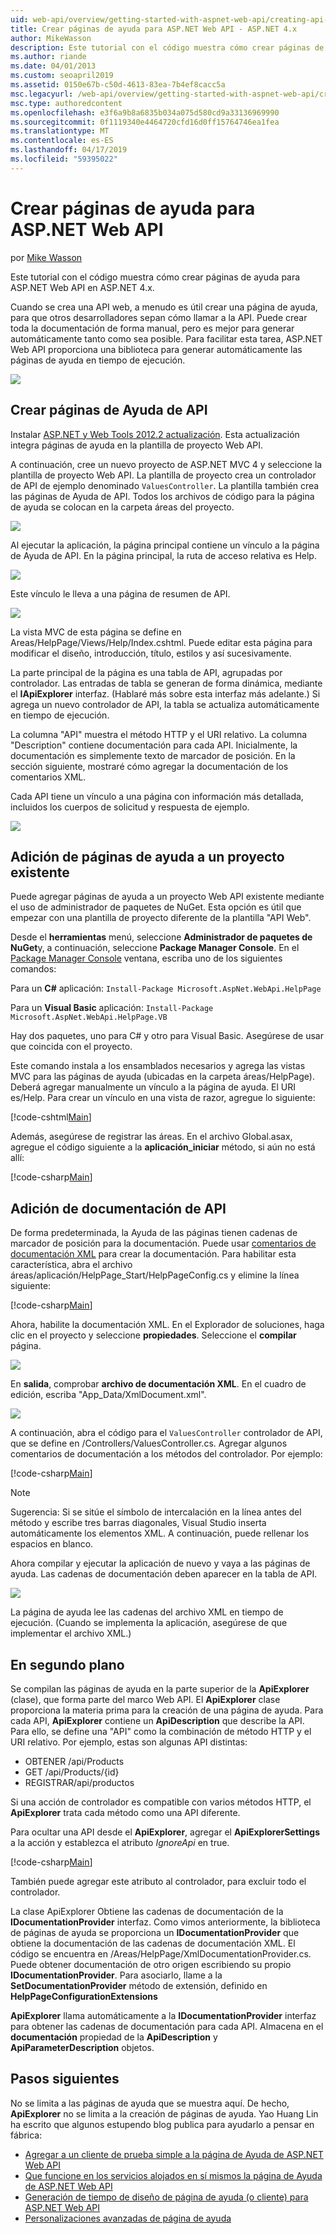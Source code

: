 ```yaml
---
uid: web-api/overview/getting-started-with-aspnet-web-api/creating-api-help-pages
title: Crear páginas de ayuda para ASP.NET Web API - ASP.NET 4.x
author: MikeWasson
description: Este tutorial con el código muestra cómo crear páginas de ayuda para ASP.NET Web API en ASP.NET 4.x.
ms.author: riande
ms.date: 04/01/2013
ms.custom: seoapril2019
ms.assetid: 0150e67b-c50d-4613-83ea-7b4ef8cacc5a
msc.legacyurl: /web-api/overview/getting-started-with-aspnet-web-api/creating-api-help-pages
msc.type: authoredcontent
ms.openlocfilehash: e3f6a9b8a6835b034a075d580cd9a33136969990
ms.sourcegitcommit: 0f1119340e4464720cfd16d0ff15764746ea1fea
ms.translationtype: MT
ms.contentlocale: es-ES
ms.lasthandoff: 04/17/2019
ms.locfileid: "59395022"
---
```

# <a name="creating-help-pages-for-aspnet-web-api"></a>Crear páginas de ayuda para ASP.NET Web API

por [Mike Wasson](https://github.com/MikeWasson)

Este tutorial con el código muestra cómo crear páginas de ayuda para ASP.NET Web API en ASP.NET 4.x.

Cuando se crea una API web, a menudo es útil crear una página de ayuda, para que otros desarrolladores sepan cómo llamar a la API. Puede crear toda la documentación de forma manual, pero es mejor para generar automáticamente tanto como sea posible. Para facilitar esta tarea, ASP.NET Web API proporciona una biblioteca para generar automáticamente las páginas de ayuda en tiempo de ejecución.

![](creating-api-help-pages/_static/image1.png)

## <a name="creating-api-help-pages"></a>Crear páginas de Ayuda de API

Instalar [ASP.NET y Web Tools 2012.2 actualización](https://go.microsoft.com/fwlink/?LinkId=282650). Esta actualización integra páginas de ayuda en la plantilla de proyecto Web API.

A continuación, cree un nuevo proyecto de ASP.NET MVC 4 y seleccione la plantilla de proyecto Web API. La plantilla de proyecto crea un controlador de API de ejemplo denominado `ValuesController`. La plantilla también crea las páginas de Ayuda de API. Todos los archivos de código para la página de ayuda se colocan en la carpeta áreas del proyecto.

![](creating-api-help-pages/_static/image2.png)

Al ejecutar la aplicación, la página principal contiene un vínculo a la página de Ayuda de API. En la página principal, la ruta de acceso relativa es Help.

![](creating-api-help-pages/_static/image3.png)

Este vínculo le lleva a una página de resumen de API.

![](creating-api-help-pages/_static/image4.png)

La vista MVC de esta página se define en Areas/HelpPage/Views/Help/Index.cshtml. Puede editar esta página para modificar el diseño, introducción, título, estilos y así sucesivamente.

La parte principal de la página es una tabla de API, agrupadas por controlador. Las entradas de tabla se generan de forma dinámica, mediante el **IApiExplorer** interfaz. (Hablaré más sobre esta interfaz más adelante.) Si agrega un nuevo controlador de API, la tabla se actualiza automáticamente en tiempo de ejecución.

La columna "API" muestra el método HTTP y el URI relativo. La columna "Description" contiene documentación para cada API. Inicialmente, la documentación es simplemente texto de marcador de posición. En la sección siguiente, mostraré cómo agregar la documentación de los comentarios XML.

Cada API tiene un vínculo a una página con información más detallada, incluidos los cuerpos de solicitud y respuesta de ejemplo.

![](creating-api-help-pages/_static/image5.png)

## <a name="adding-help-pages-to-an-existing-project"></a>Adición de páginas de ayuda a un proyecto existente

Puede agregar páginas de ayuda a un proyecto Web API existente mediante el uso de administrador de paquetes de NuGet. Esta opción es útil que empezar con una plantilla de proyecto diferente de la plantilla "API Web".

Desde el **herramientas** menú, seleccione **Administrador de paquetes de NuGet**y, a continuación, seleccione **Package Manager Console**. En el [Package Manager Console](http://docs.nuget.org/docs/start-here/using-the-package-manager-console) ventana, escriba uno de los siguientes comandos:

Para un **C#** aplicación: `Install-Package Microsoft.AspNet.WebApi.HelpPage`

Para un **Visual Basic** aplicación: `Install-Package Microsoft.AspNet.WebApi.HelpPage.VB`

Hay dos paquetes, uno para C# y otro para Visual Basic. Asegúrese de usar que coincida con el proyecto.

Este comando instala a los ensamblados necesarios y agrega las vistas MVC para las páginas de ayuda (ubicadas en la carpeta áreas/HelpPage). Deberá agregar manualmente un vínculo a la página de ayuda. El URI es/Help. Para crear un vínculo en una vista de razor, agregue lo siguiente:

[!code-cshtml[Main](creating-api-help-pages/samples/sample1.cshtml)]

Además, asegúrese de registrar las áreas. En el archivo Global.asax, agregue el código siguiente a la **aplicación\_iniciar** método, si aún no está allí:

[!code-csharp[Main](creating-api-help-pages/samples/sample2.cs?highlight=4)]

## <a name="adding-api-documentation"></a>Adición de documentación de API

De forma predeterminada, la Ayuda de las páginas tienen cadenas de marcador de posición para la documentación. Puede usar [comentarios de documentación XML](https://msdn.microsoft.com/library/b2s063f7.aspx) para crear la documentación. Para habilitar esta característica, abra el archivo áreas/aplicación/HelpPage\_Start/HelpPageConfig.cs y elimine la línea siguiente:

[!code-csharp[Main](creating-api-help-pages/samples/sample3.cs)]

Ahora, habilite la documentación XML. En el Explorador de soluciones, haga clic en el proyecto y seleccione **propiedades**. Seleccione el **compilar** página.

![](creating-api-help-pages/_static/image6.png)

En **salida**, comprobar **archivo de documentación XML**. En el cuadro de edición, escriba "App\_Data/XmlDocument.xml".

![](creating-api-help-pages/_static/image7.png)

A continuación, abra el código para el `ValuesController` controlador de API, que se define en /Controllers/ValuesController.cs. Agregar algunos comentarios de documentación a los métodos del controlador. Por ejemplo:

[!code-csharp[Main](creating-api-help-pages/samples/sample4.cs)]

> [!NOTE]
> Sugerencia: Si se sitúe el símbolo de intercalación en la línea antes del método y escribe tres barras diagonales, Visual Studio inserta automáticamente los elementos XML. A continuación, puede rellenar los espacios en blanco.


Ahora compilar y ejecutar la aplicación de nuevo y vaya a las páginas de ayuda. Las cadenas de documentación deben aparecer en la tabla de API.

![](creating-api-help-pages/_static/image8.png)

La página de ayuda lee las cadenas del archivo XML en tiempo de ejecución. (Cuando se implementa la aplicación, asegúrese de que implementar el archivo XML.)

## <a name="under-the-hood"></a>En segundo plano

Se compilan las páginas de ayuda en la parte superior de la **ApiExplorer** (clase), que forma parte del marco Web API. El **ApiExplorer** clase proporciona la materia prima para la creación de una página de ayuda. Para cada API, **ApiExplorer** contiene un **ApiDescription** que describe la API. Para ello, se define una "API" como la combinación de método HTTP y el URI relativo. Por ejemplo, estas son algunas API distintas:

- OBTENER /api/Products
- GET /api/Products/{id}
- REGISTRAR/api/productos

Si una acción de controlador es compatible con varios métodos HTTP, el **ApiExplorer** trata cada método como una API diferente.

Para ocultar una API desde el **ApiExplorer**, agregar el **ApiExplorerSettings** a la acción y establezca el atributo *IgnoreApi* en true.

[!code-csharp[Main](creating-api-help-pages/samples/sample5.cs)]

También puede agregar este atributo al controlador, para excluir todo el controlador.

La clase ApiExplorer Obtiene las cadenas de documentación de la **IDocumentationProvider** interfaz. Como vimos anteriormente, la biblioteca de páginas de ayuda se proporciona un **IDocumentationProvider** que obtiene la documentación de las cadenas de documentación XML. El código se encuentra en /Areas/HelpPage/XmlDocumentationProvider.cs. Puede obtener documentación de otro origen escribiendo su propio **IDocumentationProvider**. Para asociarlo, llame a la **SetDocumentationProvider** método de extensión, definido en **HelpPageConfigurationExtensions**

**ApiExplorer** llama automáticamente a la **IDocumentationProvider** interfaz para obtener las cadenas de documentación para cada API. Almacena en el **documentación** propiedad de la **ApiDescription** y **ApiParameterDescription** objetos.

## <a name="next-steps"></a>Pasos siguientes

No se limita a las páginas de ayuda que se muestra aquí. De hecho, **ApiExplorer** no se limita a la creación de páginas de ayuda. Yao Huang Lin ha escrito que algunos estupendo blog publica para ayudarlo a pensar en fábrica:

- [Agregar a un cliente de prueba simple a la página de Ayuda de ASP.NET Web API](https://blogs.msdn.com/b/yaohuang1/archive/2012/12/02/adding-a-simple-test-client-to-asp-net-web-api-help-page.aspx)
- [Que funcione en los servicios alojados en sí mismos la página de Ayuda de ASP.NET Web API](https://blogs.msdn.com/b/yaohuang1/archive/2012/12/20/making-asp-net-web-api-help-page-work-on-self-hosted-services.aspx)
- [Generación de tiempo de diseño de página de ayuda (o cliente) para ASP.NET Web API](https://blogs.msdn.com/b/yaohuang1/archive/2013/01/20/design-time-generation-of-help-page-or-proxy-for-asp-net-web-api.aspx)
- [Personalizaciones avanzadas de página de ayuda](https://blogs.msdn.com/b/yaohuang1/archive/2012/12/10/asp-net-web-api-help-page-part-3-advanced-help-page-customizations.aspx)
